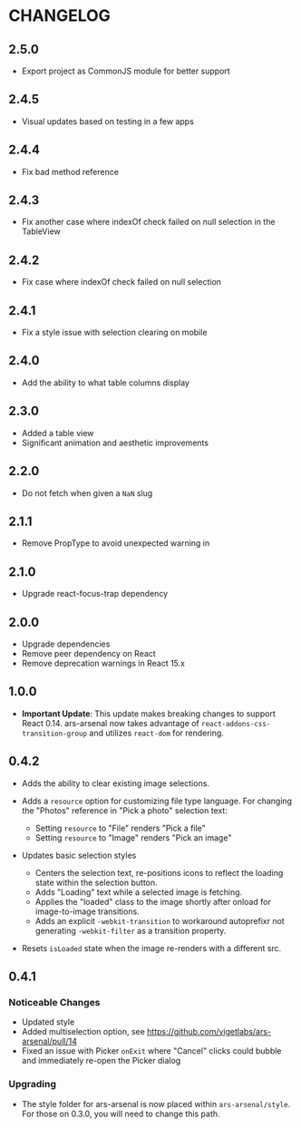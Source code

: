 # CHANGELOG

## 2.5.0

- Export project as CommonJS module for better support

## 2.4.5

- Visual updates based on testing in a few apps

## 2.4.4

- Fix bad method reference

## 2.4.3

- Fix another case where indexOf check failed on null selection in the
  TableView

## 2.4.2

- Fix case where indexOf check failed on null selection

## 2.4.1

- Fix a style issue with selection clearing on mobile

## 2.4.0

- Add the ability to what table columns display

## 2.3.0

- Added a table view
- Significant animation and aesthetic improvements

## 2.2.0

- Do not fetch when given a `NaN` slug

## 2.1.1

- Remove PropType to avoid unexpected warning in <SelectionFigure />

## 2.1.0

- Upgrade react-focus-trap dependency

## 2.0.0

- Upgrade dependencies
- Remove peer dependency on React
- Remove deprecation warnings in React 15.x

## 1.0.0

- **Important Update**: This update makes breaking changes to support
  React 0.14. ars-arsenal now takes advantage of
  `react-addons-css-transition-group` and utilizes `react-dom` for rendering.

## 0.4.2

- Adds the ability to clear existing image selections.
- Adds a `resource` option for customizing file type language. For changing the "Photos" reference in "Pick a photo" selection text:
    - Setting `resource` to "File" renders "Pick a file"
    - Setting `resource` to "Image" renders "Pick an image"

- Updates basic selection styles
    - Centers the selection text, re-positions icons to reflect the loading state within the selection button.
    - Adds "Loading" text while a selected image is fetching.
    - Applies the "loaded" class to the image shortly after onload for image-to-image transitions.
    - Adds an explicit `-webkit-transition` to workaround autoprefixr not generating `-webkit-filter` as a transition property.

- Resets `isLoaded` state when the image re-renders with a different src.

## 0.4.1

### Noticeable Changes

- Updated style
- Added multiselection option, see https://github.com/vigetlabs/ars-arsenal/pull/14
- Fixed an issue with Picker `onExit` where "Cancel" clicks could bubble and immediately re-open the Picker dialog

### Upgrading

- The style folder for ars-arsenal is now placed within `ars-arsenal/style`. For those on 0.3.0, you will need to change this path.
